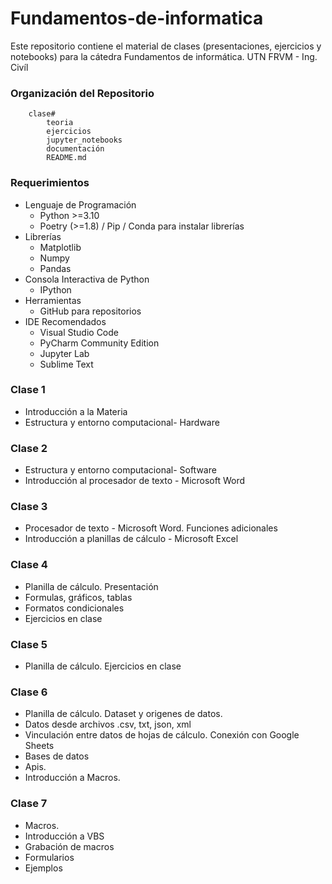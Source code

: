 # Fundamentos-de-informatica

Este repositorio contiene el material de clases (presentaciones, ejercicios y notebooks) para la cátedra Fundamentos de informática. UTN FRVM - Ing. Civíl


### Organización del Repositorio

``` 
    clase#
        teoria
        ejercicios
        jupyter_notebooks
        documentación
        README.md
```

### Requerimientos
* Lenguaje de Programación
    * Python >=3.10
    * Poetry (>=1.8) / Pip / Conda para instalar librerías
* Librerías
    * Matplotlib
    * Numpy
	* Pandas
* Consola Interactiva de Python 
    * IPython
* Herramientas
    * GitHub para repositorios
* IDE Recomendados 
    * Visual Studio Code
    * PyCharm Community Edition
    * Jupyter Lab  
    * Sublime Text

### Clase 1 
* Introducción a la Materia
* Estructura y entorno computacional- Hardware 

### Clase 2 
* Estructura y entorno computacional- Software
* Introducción al procesador de texto - Microsoft Word

### Clase 3 
* Procesador de texto - Microsoft Word. Funciones adicionales
* Introducción a planillas de cálculo - Microsoft Excel

### Clase 4
* Planilla de cálculo. Presentación
* Formulas, gráficos, tablas
* Formatos condicionales
* Ejercicios en clase

### Clase 5
* Planilla de cálculo. Ejercicios en clase

### Clase 6
* Planilla de cálculo. Dataset y origenes de datos. 
* Datos desde archivos .csv, txt, json, xml
* Vinculación entre datos de hojas de cálculo. Conexión con Google Sheets
* Bases de datos
* Apis.
* Introducción a Macros.

### Clase 7
* Macros.
* Introducción a VBS
* Grabación de macros
* Formularios
* Ejemplos


